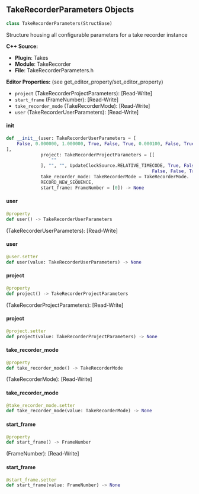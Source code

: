 ## TakeRecorderParameters Objects

```python
class TakeRecorderParameters(StructBase)
```

Structure housing all configurable parameters for a take recorder instance

**C++ Source:**

- **Plugin**: Takes
- **Module**: TakeRecorder
- **File**: TakeRecorderParameters.h

**Editor Properties:** (see get_editor_property/set_editor_property)

- ``project`` (TakeRecorderProjectParameters):  [Read-Write]
- ``start_frame`` (FrameNumber):  [Read-Write]
- ``take_recorder_mode`` (TakeRecorderMode):  [Read-Write]
- ``user`` (TakeRecorderUserParameters):  [Read-Write]

<a id="unreal.TakeRecorderParameters.__init__"></a>

#### __init__

```python
def __init__(user: TakeRecorderUserParameters = [
    False, 0.000000, 1.000000, True, False, True, 0.000100, False, True, False
],
             project: TakeRecorderProjectParameters = [[
                 ""
             ], "", "", UpdateClockSource.RELATIVE_TIMECODE, True, False,
                                                       False, False, True],
             take_recorder_mode: TakeRecorderMode = TakeRecorderMode.
             RECORD_NEW_SEQUENCE,
             start_frame: FrameNumber = [0]) -> None
```

<a id="unreal.TakeRecorderParameters.user"></a>

#### user

```python
@property
def user() -> TakeRecorderUserParameters
```

(TakeRecorderUserParameters):  [Read-Write]

<a id="unreal.TakeRecorderParameters.user"></a>

#### user

```python
@user.setter
def user(value: TakeRecorderUserParameters) -> None
```

<a id="unreal.TakeRecorderParameters.project"></a>

#### project

```python
@property
def project() -> TakeRecorderProjectParameters
```

(TakeRecorderProjectParameters):  [Read-Write]

<a id="unreal.TakeRecorderParameters.project"></a>

#### project

```python
@project.setter
def project(value: TakeRecorderProjectParameters) -> None
```

<a id="unreal.TakeRecorderParameters.take_recorder_mode"></a>

#### take_recorder_mode

```python
@property
def take_recorder_mode() -> TakeRecorderMode
```

(TakeRecorderMode):  [Read-Write]

<a id="unreal.TakeRecorderParameters.take_recorder_mode"></a>

#### take_recorder_mode

```python
@take_recorder_mode.setter
def take_recorder_mode(value: TakeRecorderMode) -> None
```

<a id="unreal.TakeRecorderParameters.start_frame"></a>

#### start_frame

```python
@property
def start_frame() -> FrameNumber
```

(FrameNumber):  [Read-Write]

<a id="unreal.TakeRecorderParameters.start_frame"></a>

#### start_frame

```python
@start_frame.setter
def start_frame(value: FrameNumber) -> None
```

<a id="unreal.RigVMUserWorkflow"></a>